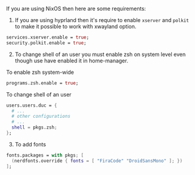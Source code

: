 If you are using NixOS then here are some requirements:

1. If you are using hyprland then it's require to enable `xserver` and `polkit` to make it possible to work with xwayland option.

```nix
services.xserver.enable = true;
security.polkit.enable = true;
```

2. To change shell of an user you must enable zsh on system level even though use have enabled it in home-manager.

To enable zsh system-wide
```nix
programs.zsh.enable = true;
```

To change shell of an user
```nix
users.users.duc = {
  # ...
  # other configurations
  # ...
  shell = pkgs.zsh;
};
```

3. To add fonts

```nix
fonts.packages = with pkgs; [
  (nerdfonts.override { fonts = [ "FiraCode" "DroidSansMono" ]; })
];
```